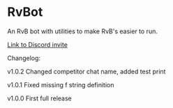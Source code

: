 # RvBot

An RvB bot with utilities to make RvB's easier to run.

[Link to Discord invite](https://discord.com/oauth2/authorize?client_id=1339362298686341250&permissions=8&integration_type=0&scope=bot)

Changelog:

v1.0.2
Changed competitor chat name, added test print

v1.0.1
Fixed missing f string definition

v1.0.0
First full release
